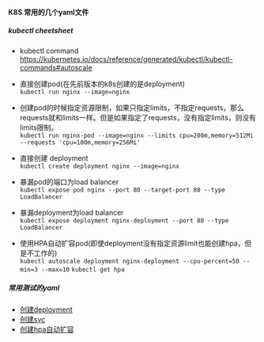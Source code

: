 #### K8S 常用的几个yaml文件

##### kubectl cheetsheet

* kubectl command   
  https://kubernetes.io/docs/reference/generated/kubectl/kubectl-commands#autoscale


* 直接创建pod(在先前版本的k8s创建的是deployment)  
   ``` kubectl run nginx --image=nginx ```


* 创建pod的时候指定资源限制，如果只指定limits，不指定requests，那么requests就和limits一样。但是如果指定了requests，没有指定limits，则没有limits限制。  
  ``` kubectl run nginx-pod --image=nginx --limits cpu=200m,memory=512Mi --requests 'cpu=100m,memory=256Mi' ```


* 直接创建 deployment  
  ``` kubectl create deployment nginx --image=nginx ```


* 暴漏pod的端口为load balancer  
  ``` kubectl expose pod nginx --port 80 --target-port 80 --type LoadBalancer ```


* 暴漏deployment为load balancer  
  ``` kubectl expose deployment nginx-deployment --port 80 --type LoadBalancer ```


* 使用HPA自动扩容pod(即使deployment没有指定资源limit也能创建hpa，但是不工作的)  
  ``` kubectl autoscale deployment nginx-deployment --cpu-percent=50 --min=3 --max=10 ```
  ``` kubectl get hpa ```

##### 常用测试的yaml

* [创建deployment](nginx-dep.yaml)
* [创建svc](nginx-dep-svc.yaml)
* [创建hpa自动扩容](nginx-dep-hpa.yaml)
  